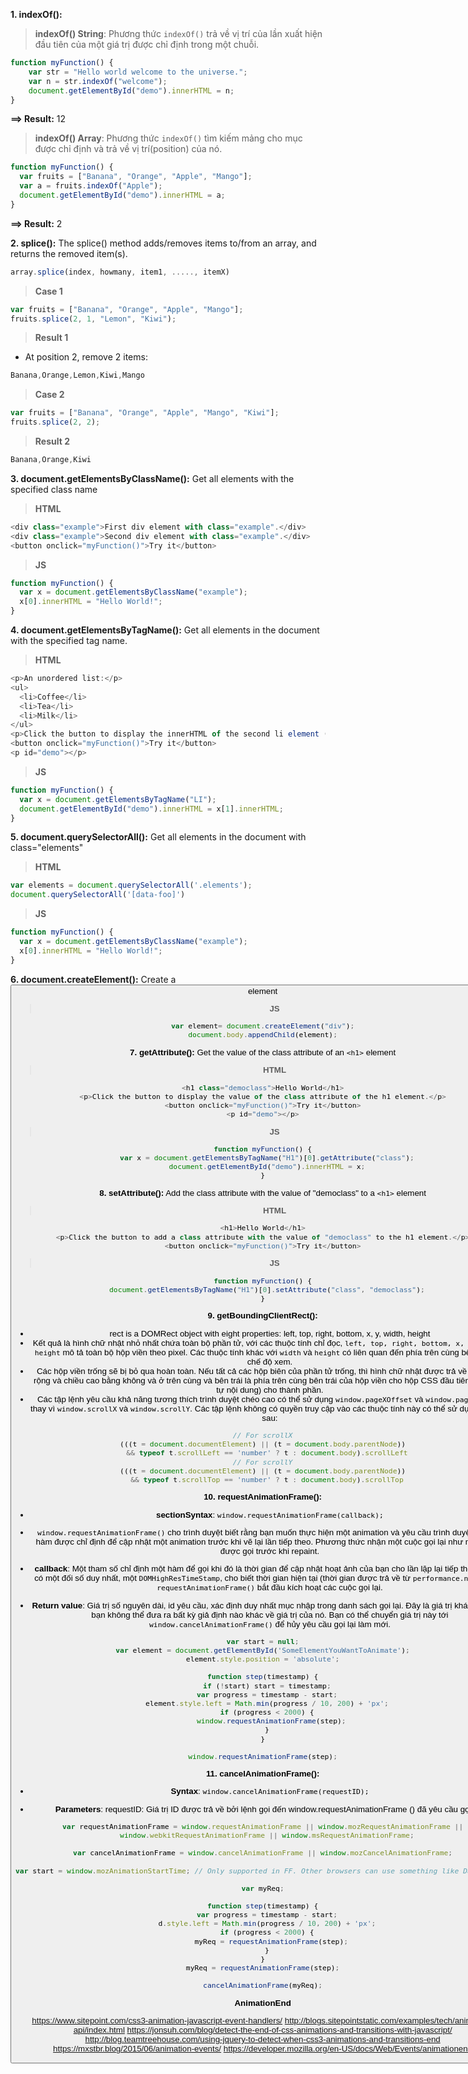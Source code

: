 **1. indexOf():** 

>**indexOf() String**: Phương thức ```indexOf()``` trả về vị trí của lần xuất hiện đầu tiên của một giá trị được chỉ định trong một chuỗi.
```javascript
function myFunction() {
    var str = "Hello world welcome to the universe.";
    var n = str.indexOf("welcome");
    document.getElementById("demo").innerHTML = n;
}
```
**==> Result:** 12

>**indexOf() Array**: Phương thức ```indexOf()``` tìm kiếm mảng cho mục được chỉ định và trả về vị trí(position) của nó.
```javascript
function myFunction() {
  var fruits = ["Banana", "Orange", "Apple", "Mango"];
  var a = fruits.indexOf("Apple");
  document.getElementById("demo").innerHTML = a;
}
```
**==> Result:** 2

**2. splice():** The splice() method adds/removes items to/from an array, and returns the removed item(s).

```javascript
array.splice(index, howmany, item1, ....., itemX)
```

>**Case 1**
```javascript
var fruits = ["Banana", "Orange", "Apple", "Mango"];
fruits.splice(2, 1, "Lemon", "Kiwi");
```

>**Result 1**

- At position 2, remove 2 items:

```javascript
Banana,Orange,Lemon,Kiwi,Mango
```

>**Case 2**
```javascript
var fruits = ["Banana", "Orange", "Apple", "Mango", "Kiwi"];
fruits.splice(2, 2);
```

>**Result 2**
```javascript
Banana,Orange,Kiwi
```
**3. document.getElementsByClassName():** Get all elements with the specified class name

>**HTML**
```javascript
<div class="example">First div element with class="example".</div>
<div class="example">Second div element with class="example".</div>
<button onclick="myFunction()">Try it</button>
```

>**JS**
```javascript
function myFunction() {
  var x = document.getElementsByClassName("example");
  x[0].innerHTML = "Hello World!";
}
```

**4. document.getElementsByTagName():** Get all elements in the document with the specified tag name.

>**HTML**
```javascript
<p>An unordered list:</p>
<ul>
  <li>Coffee</li>
  <li>Tea</li>
  <li>Milk</li>
</ul>
<p>Click the button to display the innerHTML of the second li element (index 1).</p>
<button onclick="myFunction()">Try it</button>
<p id="demo"></p>
```

>**JS**
```javascript
function myFunction() {
  var x = document.getElementsByTagName("LI");
  document.getElementById("demo").innerHTML = x[1].innerHTML;
}
```

**5. document.querySelectorAll():** Get all elements in the document with class="elements"

>**HTML**
```javascript
var elements = document.querySelectorAll('.elements');
document.querySelectorAll('[data-foo]')
```

>**JS**
```javascript
function myFunction() {
  var x = document.getElementsByClassName("example");
  x[0].innerHTML = "Hello World!";
}
```

**6. document.createElement():** Create a <button> element

>**JS**
```javascript
var element= document.createElement("div");
document.body.appendChild(element);
```

**7. getAttribute():** Get the value of the class attribute of an ```<h1>``` element

>**HTML**
```javascript
<h1 class="democlass">Hello World</h1>
<p>Click the button to display the value of the class attribute of the h1 element.</p>
<button onclick="myFunction()">Try it</button>
<p id="demo"></p>
```

>**JS**
```javascript
function myFunction() {
  var x = document.getElementsByTagName("H1")[0].getAttribute("class");
  document.getElementById("demo").innerHTML = x;
}
```

**8. setAttribute():** Add the class attribute with the value of "democlass" to a ```<h1>``` element

>**HTML**
```javascript
<h1>Hello World</h1>
<p>Click the button to add a class attribute with the value of "democlass" to the h1 element.</p>
<button onclick="myFunction()">Try it</button>
```

>**JS**
```javascript
function myFunction() {
  document.getElementsByTagName("H1")[0].setAttribute("class", "democlass");
}
```

**9. getBoundingClientRect():** 
- rect is a DOMRect object with eight properties: left, top, right, bottom, x, y, width, height
- Kết quả là hình chữ nhật nhỏ nhất chứa toàn bộ phần tử, với các thuộc tính chỉ đọc, ```left, top, right, bottom, x, y, width, height``` mô tả toàn bộ hộp viền theo pixel. Các thuộc tính khác với ```width``` và ```height``` có liên quan đến phía trên cùng bên trái của chế độ xem.
- Các hộp viền trống sẽ bị bỏ qua hoàn toàn. Nếu tất cả các hộp biên của phần tử trống, thì hình chữ nhật được trả về với chiều rộng và chiều cao bằng không và ở trên cùng và bên trái là phía trên cùng bên trái của hộp viền cho hộp CSS đầu tiên (theo thứ tự nội dung) cho thành phần.
- Các tập lệnh yêu cầu khả năng tương thích trình duyệt chéo cao có thể sử dụng ```window.pageXOffset``` và ```window.pageYOffset``` thay vì ```window.scrollX``` và ```window.scrollY```. Các tập lệnh không có quyền truy cập vào các thuộc tính này có thể sử dụng mã như sau:

```javascript
// For scrollX
(((t = document.documentElement) || (t = document.body.parentNode))
  && typeof t.scrollLeft == 'number' ? t : document.body).scrollLeft
// For scrollY
(((t = document.documentElement) || (t = document.body.parentNode))
  && typeof t.scrollTop == 'number' ? t : document.body).scrollTop
  ```
**10. requestAnimationFrame():** 

- **sectionSyntax**: ```window.requestAnimationFrame(callback);```
- ```window.requestAnimationFrame()``` cho trình duyệt biết rằng bạn muốn thực hiện một animation và yêu cầu trình duyệt gọi một hàm được chỉ định để cập nhật một animation trước khi vẽ lại lần tiếp theo. Phương thức nhận một cuộc gọi lại như một đối số được gọi trước khi repaint.

- **callback**: Một tham số chỉ định một hàm để gọi khi đó là thời gian để cập nhật hoạt ảnh của bạn cho lần lặp lại tiếp theo. Gọi lại có một đối số duy nhất, một ```DOMHighResTimeStamp```, cho biết thời gian hiện tại (thời gian được trả về từ ```performance.now ()```) khi ```requestAnimationFrame()``` bắt đầu kích hoạt các cuộc gọi lại.

- **Return value**: Giá trị số nguyên dài, id yêu cầu, xác định duy nhất mục nhập trong danh sách gọi lại. Đây là giá trị khác 0, nhưng bạn không thể đưa ra bất kỳ giả định nào khác về giá trị của nó. Bạn có thể chuyển giá trị này tới ```window.cancelAnimationFrame()``` để hủy yêu cầu gọi lại làm mới.

```javascript
var start = null;
var element = document.getElementById('SomeElementYouWantToAnimate');
element.style.position = 'absolute';

function step(timestamp) {
  if (!start) start = timestamp;
  var progress = timestamp - start;
  element.style.left = Math.min(progress / 10, 200) + 'px';
  if (progress < 2000) {
    window.requestAnimationFrame(step);
  }
}

window.requestAnimationFrame(step);
```


**11. cancelAnimationFrame():**

- **Syntax**: ```window.cancelAnimationFrame(requestID);```

- **Parameters**: requestID: Giá trị ID được trả về bởi lệnh gọi đến window.requestAnimationFrame () đã yêu cầu gọi lại.

```javascript
var requestAnimationFrame = window.requestAnimationFrame || window.mozRequestAnimationFrame ||
  window.webkitRequestAnimationFrame || window.msRequestAnimationFrame;

var cancelAnimationFrame = window.cancelAnimationFrame || window.mozCancelAnimationFrame;

var start = window.mozAnimationStartTime; // Only supported in FF. Other browsers can use something like Date.now().

var myReq;

function step(timestamp) {
  var progress = timestamp - start;
  d.style.left = Math.min(progress / 10, 200) + 'px';
  if (progress < 2000) {
    myReq = requestAnimationFrame(step);
  }
}
myReq = requestAnimationFrame(step);

cancelAnimationFrame(myReq);
```

**AnimationEnd**

https://www.sitepoint.com/css3-animation-javascript-event-handlers/
http://blogs.sitepointstatic.com/examples/tech/animation-api/index.html
https://jonsuh.com/blog/detect-the-end-of-css-animations-and-transitions-with-javascript/
http://blog.teamtreehouse.com/using-jquery-to-detect-when-css3-animations-and-transitions-end
https://mxstbr.blog/2015/06/animation-events/
https://developer.mozilla.org/en-US/docs/Web/Events/animationend
